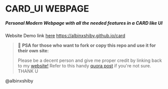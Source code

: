 # CARD_UI WEBPAGE
##### Personal Modern Webpage with all the needed features in a CARD like UI

Website Demo link [here](https://albinxshiby.github.io/card)
https://albinxshiby.github.io/card

> 📢 **PSA for those who want to fork or copy this repo and use it for their own site:**
>
> Please be a decent person and give me proper credit by linking back to my [website!](https://albinxshiby.github.io)
> Refer to this handy [quora post](https://www.quora.com/Is-it-bad-to-copy-other-peoples-code) if you're not sure.
> THANK U


@albinxshiby


